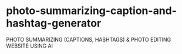 # photo-summarizing-caption-and-hashtag-generator
PHOTO SUMMARIZING (CAPTIONS, HASHTAGS) &amp; PHOTO EDITING WEBSITE USING AI
